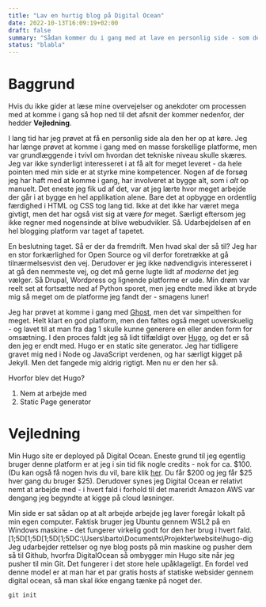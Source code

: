 ```yaml
---
title: "Lav en hurtig blog på Digital Ocean"
date: 2022-10-13T16:09:19+02:00
draft: false
summary: "Sådan kommer du i gang med at lave en personlig side - som den her"
status: "blabla"
---
```


# Baggrund
Hvis du ikke gider at læse mine overvejelser og anekdoter om processen med at komme i gang så hop ned til det afsnit der kommer nedenfor, der hedder **Vejledning**.

I lang tid har jeg prøvet at få en personlig side ala den her op at køre. Jeg har længe prøvet at komme i gang med en masse forskellige platforme, men var grundlæggende i tvivl om hvordan det tekniske niveau skulle skæres. 
Jeg var ikke synderligt interesseret i at få alt for meget leveret - da hele pointen med min side er at styrke mine kompetencer. Nogen af de forsøg jeg har haft med at komme i gang, har involveret at bygge alt, som i _alt_ op manuelt. Det eneste jeg fik ud af det, var at jeg lærte hvor meget arbejde der går i at bygge en hel applikation alene.
Bare det at opbygge en ordentlig færdighed i HTML og CSS tog lang tid. Ikke at det ikke har været mega givtigt, men det har også vist sig at være _for_ meget. Særligt eftersom jeg ikke regner med nogensinde at blive webudvikler. Så. Udarbejdelsen af en hel blogging platform var taget af tapetet.

En beslutning taget. Så er der da fremdrift. Men hvad skal der så til? Jeg har en stor forkærlighed for Open Source og vil derfor foretrække at gå tilnærmelsesvist den vej. Derudover er jeg ikke nødvendigvis interesseret i at gå den nemmeste vej, og det må gerne lugte lidt af _moderne_ det jeg vælger. Så Drupal, Wordpress og lignende platforme er ude. Min drøm var reelt set at fortsætte ned af Python sporet, men jeg endte med ikke at bryde mig så meget om de platforme jeg fandt der - smagens luner!

Jeg har prøvet at komme i gang med [Ghost](https://ghost.org/), men det var simpelthen for meget. Helt klart en god platform, men den føltes også meget uoverskuelig - og lavet til at man fra dag 1 skulle kunne generere en eller anden form for omsætning. I den proces faldt jeg så lidt tilfældigt over [Hugo](https://gohugo.io), og det er så den jeg er endt med. Hugo er en static site generator. Jeg har tidligere gravet mig ned i Node og JavaScript verdenen, og har særligt kigget på Jekyll. Men det fangede mig aldrig rigtigt. Men nu er den her så.
 
Hvorfor blev det Hugo?

1. Nem at arbejde med
2. Static Page generator


# Vejledning
Min Hugo site er deployed på Digital Ocean. Eneste grund til jeg egentlig bruger denne platform er at jeg i sin tid fik nogle credits - nok for ca. $100. (Du kan også få nogen hvis du vil, bare klik [her](https://m.do.co/c/b5fbaf11d029). Du får $200 og jeg får $25 hver gang du bruger $25).
Derudover synes jeg Digital Ocean er relativt nemt at arbejde med - i hvert fald i forhold til det mareridt Amazon AWS var dengang jeg begyndte at kigge på cloud løsninger. 

Min side er sat sådan op at alt arbejde arbejde jeg laver foregår lokalt på min egen computer. Faktisk bruger jeg Ubuntu gennem WSL2 på en Windows maskine - det fungerer virkelig godt for den her brug i hvert fald. [1;5D[1;5D[1;5D[1;5DC:\Users\barto\Documents\Projekter\website\hugo-dig
Jeg udarbejder rettelser og nye blog posts på min maskine og pusher dem så til Github, hvorfra DigitalOcean så ombygger min Hugo site når jeg pusher til min Git. Det fungerer i det store hele upåklageligt. En fordel ved denne model er at man har et par gratis hosts af statiske websider gennem digital ocean, så man skal ikke engang tænke på noget der.

	git init
 
